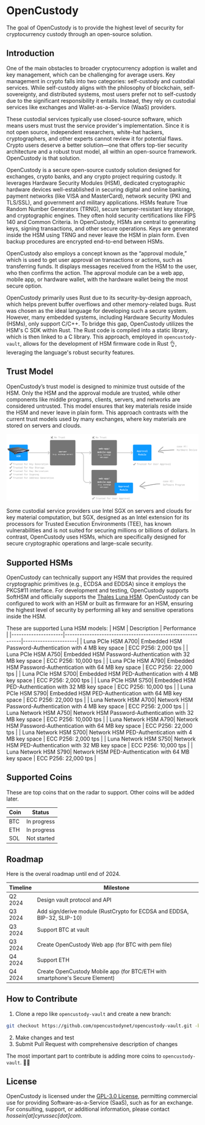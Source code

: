 # OpenCustody

The goal of OpenCustody is to provide the highest level of security for cryptocurrency custody through an open-source solution.

## Introduction

One of the main obstacles to broader cryptocurrency adoption is wallet and key management, which can be challenging for average users. Key management in crypto falls into two categories: self-custody and custodial services. While self-custody aligns with the philosophy of blockchain, self-sovereignty, and distributed systems, most users prefer not to self-custody due to the significant responsibility it entails. Instead, they rely on custodial services like exchanges and Wallet-as-a-Service (WaaS) providers.

These custodial services typically use closed-source software, which means users must trust the service provider's implementation. Since it is not open source, independent researchers, white-hat hackers, cryptographers, and other experts cannot review it for potential flaws. Crypto users deserve a better solution—one that offers top-tier security architecture and a robust trust model, all within an open-source framework. OpenCustody is that solution.

OpenCustody is a secure open-source custody solution designed for exchanges, crypto banks, and any crypto project requiring custody. It leverages Hardware Security Modules (HSM), dedicated cryptographic hardware devices well-established in securing digital and online banking, payment networks (like VISA and MasterCard), network security (PKI and TLS/SSL), and government and military applications. HSMs feature True Random Number Generators (TRNG), secure tamper-resistant key storage, and cryptographic engines. They often hold security certifications like FIPS 140 and Common Criteria.
In OpenCustody, HSMs are central to generating keys, signing transactions, and other secure operations. Keys are generated inside the HSM using TRNG and never leave the HSM in plain form. Even backup procedures are encrypted end-to-end between HSMs.

OpenCustody also employs a concept known as the “approval module,” which is used to get user approval on transactions or actions, such as transferring funds. It displays messages received from the HSM to the user, who then confirms the action. The approval module can be a web app, mobile app, or hardware wallet, with the hardware wallet being the most secure option.

OpenCustody primarily uses Rust due to its security-by-design approach, which helps prevent buffer overflows and other memory-related bugs. Rust was chosen as the ideal language for developing such a secure system. However, many embedded systems, including Hardware Security Modules (HSMs), only support C/C++. To bridge this gap, OpenCustody utilizes the HSM's C SDK within Rust. The Rust code is compiled into a static library, which is then linked to a C library. This approach, employed in `opencustody-vault`, allows for the development of HSM firmware code in Rust 👌, leveraging the language's robust security features.

## Trust Model

OpenCustody’s trust model is designed to minimize trust outside of the HSM. Only the HSM and the approval module are trusted, while other components like middle programs, clients, servers, and networks are considered untrusted. This model ensures that key materials reside inside the HSM and never leave in plain form. This approach contrasts with the current trust models used by many exchanges, where key materials are stored on servers and clouds.

![OpenCustody Trust Model](https://raw.githubusercontent.com/opencustodynet/.github/main/profile/OpenCustody_Trust_Model.png)

Some custodial service providers use Intel SGX on servers and clouds for key material computation, but SGX, designed as an Intel extension for its processors for Trusted Execution Environments (TEE), has known vulnerabilities and is not suited for securing millions or billions of dollars. In contrast, OpenCustody uses HSMs, which are specifically designed for secure cryptographic operations and large-scale security.

## Supported HSMs

OpenCustody can technically support any HSM that provides the required cryptographic primitives (e.g., ECDSA and EDDSA) since it employs the PKCS#11 interface. For development and testing, OpenCustody supports SoftHSM and officially supports the [Thales Luna HSM](https://cpl.thalesgroup.com/encryption/hardware-security-modules/network-hsms). OpenCustody can be configured to work with an HSM or built as firmware for an HSM, ensuring the highest level of security by performing all key and sensitive operations inside the HSM.

These are supported Luna HSM models:
| HSM                 | Description                                                | Performance          |
|---------------------|------------------------------------------------------------|----------------------|
| Luna PCIe HSM A700| Embedded HSM Password-Authentication with 4 MB key space     | ECC P256: 2,000 tps  |
| Luna PCIe HSM A750| Embedded HSM Password-Authentication with 32 MB key space    | ECC P256: 10,000 tps |
| Luna PCIe HSM A790| Embedded HSM Password-Authentication with 64 MB key space    | ECC P256: 22,000 tps |
| Luna PCIe HSM S700| Embedded HSM PED-Authentication with 4 MB key space          | ECC P256: 2,000 tps  |
| Luna PCIe HSM S750| Embedded HSM PED-Authentication with 32 MB key space         | ECC P256: 10,000 tps |
| Luna PCIe HSM S790| Embedded HSM PED-Authentication with 64 MB key space         | ECC P256: 22,000 tps |
| Luna Network HSM A700| Network HSM Password-Authentication with 4 MB key space  | ECC P256: 2,000 tps  |
| Luna Network HSM A750| Network HSM Password-Authentication with 32 MB key space | ECC P256: 10,000 tps |
| Luna Network HSM A790| Network HSM Password-Authentication with 64 MB key space | ECC P256: 22,000 tps |
| Luna Network HSM S700| Network HSM PED-Authentication with 4 MB key space       | ECC P256: 2,000 tps  |
| Luna Network HSM S750| Network HSM PED-Authentication with 32 MB key space      | ECC P256: 10,000 tps |
| Luna Network HSM S790| Network HSM PED-Authentication with 64 MB key space      | ECC P256: 22,000 tps |

## Supported Coins

These are top coins that on the radar to support. Other coins will be added later.

| Coin | Status      |
|------|-------------|
| BTC  | In progress |
| ETH  | In progress |
| SOL  | Not started |

## Roadmap

Here is the overal roadmap until end of 2024.

| Timeline | Milestone                                                                        |
|----------|----------------------------------------------------------------------------------|
| Q2 2024  | Design vault protocol and API                                                    |
| Q3 2024  | Add sign/derive module (RustCrypto for ECDSA and EDDSA, BIP-32, SLIP-10)         |
| Q3 2024  | Support BTC at vault                                                             |
| Q3 2024  | Create OpenCustody Web app (for BTC with pem file)                               |
| Q4 2024  | Support ETH                                                                      |
| Q4 2024  | Create OpenCustody Mobile app (for BTC/ETH with smartphone's Secure Element)     |

## How to Contribute

1. Clone a repo like `opencustody-vault` and create a new branch:
```bash
git checkout https://github.com/opencustodynet/opencustody-vault.git -b name_for_new_branch
```
2. Make changes and test
3. Submit Pull Request with comprehensive description of changes

The most important part to contribute is adding more coins to `opencustody-vault`. 👩‍💻

## License

OpenCustody is licensed under the [GPL-3.0 License](https://github.com/opencustodynet/opencustody-vault/blob/main/LICENSE), permitting commercial use for providing Software-as-a-Service (SaaS), such as for an exchange. For consulting, support, or additional information, please contact _hossein[at]cyrussec[dot]com_.
